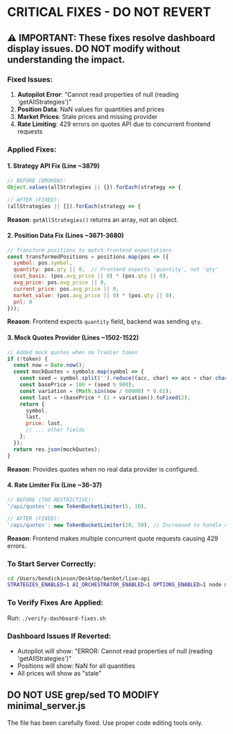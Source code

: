 # CRITICAL FIXES - DO NOT REVERT

## ⚠️ IMPORTANT: These fixes resolve dashboard display issues. DO NOT modify without understanding the impact.

### Fixed Issues:
1. **Autopilot Error**: "Cannot read properties of null (reading 'getAllStrategies')"
2. **Position Data**: NaN values for quantities and prices
3. **Market Prices**: Stale prices and missing provider
4. **Rate Limiting**: 429 errors on quotes API due to concurrent frontend requests

### Applied Fixes:

#### 1. Strategy API Fix (Line ~3879)
```javascript
// BEFORE (BROKEN):
Object.values(allStrategies || {}).forEach(strategy => {

// AFTER (FIXED):
(allStrategies || []).forEach(strategy => {
```
**Reason**: `getAllStrategies()` returns an array, not an object.

#### 2. Position Data Fix (Lines ~3671-3680)
```javascript
// Transform positions to match frontend expectations
const transformedPositions = positions.map(pos => ({
  symbol: pos.symbol,
  quantity: pos.qty || 0,  // Frontend expects 'quantity', not 'qty'
  cost_basis: (pos.avg_price || 0) * (pos.qty || 0),
  avg_price: pos.avg_price || 0,
  current_price: pos.avg_price || 0,
  market_value: (pos.avg_price || 0) * (pos.qty || 0),
  pnl: 0
}));
```
**Reason**: Frontend expects `quantity` field, backend was sending `qty`.

#### 3. Mock Quotes Provider (Lines ~1502-1522)
```javascript
// Added mock quotes when no Tradier token
if (!token) {
  const now = Date.now();
  const mockQuotes = symbols.map(symbol => {
    const seed = symbol.split('').reduce((acc, char) => acc + char.charCodeAt(0), 0);
    const basePrice = 100 + (seed % 900);
    const variation = (Math.sin(now / 60000) * 0.01);
    const last = +(basePrice * (1 + variation)).toFixed(2);
    return {
      symbol,
      last,
      price: last,
      // ... other fields
    };
  });
  return res.json(mockQuotes);
}
```
**Reason**: Provides quotes when no real data provider is configured.

#### 4. Rate Limiter Fix (Line ~36-37)
```javascript
// BEFORE (TOO RESTRICTIVE):
'/api/quotes': new TokenBucketLimiter(5, 10),

// AFTER (FIXED):
'/api/quotes': new TokenBucketLimiter(20, 50), // Increased to handle concurrent frontend requests
```
**Reason**: Frontend makes multiple concurrent quote requests causing 429 errors.

### To Start Server Correctly:
```bash
cd /Users/bendickinson/Desktop/benbot/live-api
STRATEGIES_ENABLED=1 AI_ORCHESTRATOR_ENABLED=1 OPTIONS_ENABLED=1 node minimal_server.js
```

### To Verify Fixes Are Applied:
Run: `./verify-dashboard-fixes.sh`

### Dashboard Issues If Reverted:
- Autopilot will show: "ERROR: Cannot read properties of null (reading 'getAllStrategies')"
- Positions will show: NaN for all quantities
- All prices will show as "stale"

## DO NOT USE grep/sed TO MODIFY minimal_server.js
The file has been carefully fixed. Use proper code editing tools only.
